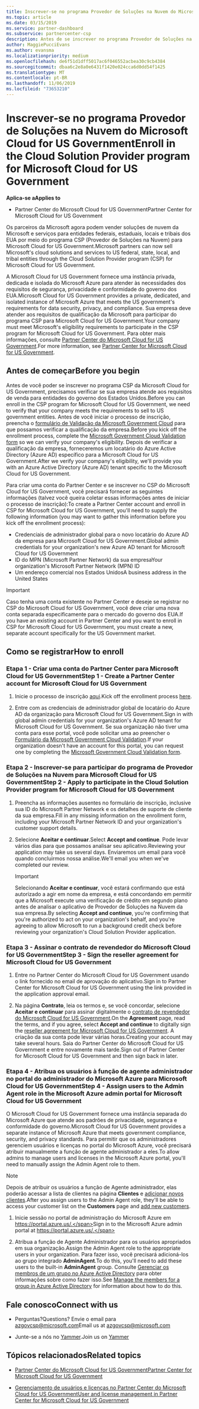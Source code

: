 ```yaml
---
title: Inscrever-se no programa Provedor de Soluções na Nuvem do Microsoft Cloud for US Government | Partner Center do Microsoft Cloud for US Government
ms.topic: article
ms.date: 03/15/2019
ms.service: partner-dashboard
ms.subservice: partnercenter-csp
description: Antes de se inscrever no programa Provedor de Soluções na Nuvem do Microsoft Cloud for US Government, saiba mais sobre os requisitos do programa CSP.
author: MaggiePucciEvans
ms.author: evansma
ms.localizationpriority: medium
ms.openlocfilehash: de6f51d1dff5017ac6f046552acbea30c9cb4384
ms.sourcegitcommit: dbaa6c2e8a0e6431f1420e024cca6d0dd54f1425
ms.translationtype: MT
ms.contentlocale: pt-BR
ms.lasthandoff: 11/06/2019
ms.locfileid: "73653210"
---
```

# <a name="enroll-in-the-cloud-solution-provider-program-for-microsoft-cloud-for-us-government"></a><span data-ttu-id="1d719-103">Inscrever-se no programa Provedor de Soluções na Nuvem do Microsoft Cloud for US Government</span><span class="sxs-lookup"><span data-stu-id="1d719-103">Enroll in the Cloud Solution Provider program for Microsoft Cloud for US Government</span></span>

<span data-ttu-id="1d719-104">**Aplica-se a**</span><span class="sxs-lookup"><span data-stu-id="1d719-104">**Applies to**</span></span>

-  <span data-ttu-id="1d719-105">Partner Center do Microsoft Cloud for US Government</span><span class="sxs-lookup"><span data-stu-id="1d719-105">Partner Center for Microsoft Cloud for US Government</span></span>

<span data-ttu-id="1d719-106">Os parceiros da Microsoft agora podem vender soluções de nuvem da Microsoft e serviços para entidades federais, estaduais, locais e tribais dos EUA por meio do programa CSP (Provedor de Soluções na Nuvem) para Microsoft Cloud for US Government.</span><span class="sxs-lookup"><span data-stu-id="1d719-106">Microsoft partners can now sell Microsoft's cloud solutions and services to US federal, state, local, and tribal entities through the Cloud Solution Provider program (CSP) for Microsoft Cloud for US Government.</span></span> 

<span data-ttu-id="1d719-107">A Microsoft Cloud for US Government fornece uma instância privada, dedicada e isolada do Microsoft Azure para atender às necessidades dos requisitos de segurança, privacidade e conformidade do governo dos EUA.</span><span class="sxs-lookup"><span data-stu-id="1d719-107">Microsoft Cloud for US Government provides a private, dedicated, and isolated instance of Microsoft Azure that meets the US government's requirements for data security, privacy, and compliance.</span></span> <span data-ttu-id="1d719-108">Sua empresa deve atender aos requisitos de qualificação da Microsoft para participar do programa CSP para Microsoft Cloud for US Government.</span><span class="sxs-lookup"><span data-stu-id="1d719-108">Your company must meet Microsoft's eligibility requirements to participate in the CSP program for Microsoft Cloud for US Government.</span></span> <span data-ttu-id="1d719-109">Para obter mais informações, consulte [Partner Center do Microsoft Cloud for US Government](partner-center-for-microsoft-us-govt-cloud.md).</span><span class="sxs-lookup"><span data-stu-id="1d719-109">For more information, see [Partner Center for Microsoft Cloud for US Government](partner-center-for-microsoft-us-govt-cloud.md).</span></span>

## <a name="before-you-begin"></a><span data-ttu-id="1d719-110">Antes de começar</span><span class="sxs-lookup"><span data-stu-id="1d719-110">Before you begin</span></span>

<span data-ttu-id="1d719-111">Antes de você poder se inscrever no programa CSP da Microsoft Cloud for US Government, precisamos verificar se sua empresa atende aos requisitos de venda para entidades do governo dos Estados Unidos.</span><span class="sxs-lookup"><span data-stu-id="1d719-111">Before you can enroll in the CSP program for Microsoft Cloud for US Government, we need to verify that your company meets the requirements to sell to US government entities.</span></span> <span data-ttu-id="1d719-112">Antes de você iniciar o processo de inscrição, preencha o [formulário de Validação da Microsoft Government Cloud](https://azuregov.microsoft.com/csp) para que possamos verificar a qualificação da empresa.</span><span class="sxs-lookup"><span data-stu-id="1d719-112">Before you kick off the enrollment process, complete the [Microsoft Government Cloud Validation form](https://azuregov.microsoft.com/csp) so we can verify your company's eligibility.</span></span> <span data-ttu-id="1d719-113">Depois de verificar a qualificação da empresa, forneceremos um locatário do Azure Active Directory (Azure AD) específico para a Microsoft Cloud for US Government.</span><span class="sxs-lookup"><span data-stu-id="1d719-113">After we verify your company's eligibility, we'll provide you with an Azure Active Directory (Azure AD) tenant specific to the Microsoft Cloud for US Government.</span></span>  

<span data-ttu-id="1d719-114">Para criar uma conta do Partner Center e se inscrever no CSP do Microsoft Cloud for US Government, você precisará fornecer as seguintes informações (talvez você queira coletar essas informações antes de iniciar o processo de inscrição):</span><span class="sxs-lookup"><span data-stu-id="1d719-114">To create a Partner Center account and enroll in CSP for Microsoft Cloud for US Government, you'll need to supply the following information (you may want to gather this information before you kick off the enrollment process):</span></span>

-  <span data-ttu-id="1d719-115">Credenciais de administrador global para o novo locatário do Azure AD da empresa para Microsoft Cloud for US Government.</span><span class="sxs-lookup"><span data-stu-id="1d719-115">Global admin credentials for your organization's new Azure AD tenant for Microsoft Cloud for US Government</span></span>
-  <span data-ttu-id="1d719-116">ID do MPN (Microsoft Partner Network) da sua empresa</span><span class="sxs-lookup"><span data-stu-id="1d719-116">Your organization's Microsoft Partner Network (MPN) ID</span></span> 
-  <span data-ttu-id="1d719-117">Um endereço comercial nos Estados Unidos</span><span class="sxs-lookup"><span data-stu-id="1d719-117">A business address in the United States</span></span>

> [!IMPORTANT]  
> <span data-ttu-id="1d719-118">Caso tenha uma conta existente no Partner Center e deseje se registrar no CSP do Microsoft Cloud for US Government, você deve criar uma nova conta separada especificamente para o mercado do governo dos EUA.</span><span class="sxs-lookup"><span data-stu-id="1d719-118">If you have an existing account in Partner Center and you want to enroll in CSP for Microsoft Cloud for US Government, you must create a new, separate account specifically for the US Government market.</span></span>

## <a name="how-to-enroll"></a><span data-ttu-id="1d719-119">Como se registrar</span><span class="sxs-lookup"><span data-stu-id="1d719-119">How to enroll</span></span> 

### <a name="step-1---create-a-partner-center-account-for-microsoft-cloud-for-us-government"></a><span data-ttu-id="1d719-120">Etapa 1 - Criar uma conta do Partner Center para Microsoft Cloud for US Government</span><span class="sxs-lookup"><span data-stu-id="1d719-120">Step 1 - Create a Partner Center account for Microsoft Cloud for US Government</span></span>

1.  <span data-ttu-id="1d719-121">Inicie o processo de inscrição [aqui](https://partnercenter.microsoft.com/register/resellerusgjoinnow).</span><span class="sxs-lookup"><span data-stu-id="1d719-121">Kick off the enrollment process [here](https://partnercenter.microsoft.com/register/resellerusgjoinnow).</span></span> 

2.  <span data-ttu-id="1d719-122">Entre com as credenciais de administrador global de locatário do Azure AD da organização para Microsoft Cloud for US Government.</span><span class="sxs-lookup"><span data-stu-id="1d719-122">Sign in with global admin credentials for your organization's Azure AD tenant for Microsoft Cloud for US Government.</span></span> <span data-ttu-id="1d719-123">Se sua organização não tiver uma conta para esse portal, você pode solicitar uma ao preencher o [Formulário da Microsoft Government Cloud Validation](https://azuregov.microsoft.com/csp).</span><span class="sxs-lookup"><span data-stu-id="1d719-123">If your organization doesn't have an account for this portal, you can request one by completing the [Microsoft Government Cloud Validation form](https://azuregov.microsoft.com/csp).</span></span>


### <a name="step-2---apply-to-participate-in-the-cloud-solution-provider-program-for-microsoft-cloud-for-us-government"></a><span data-ttu-id="1d719-124">Etapa 2 - Inscrever-se para participar do programa de Provedor de Soluções na Nuvem para Microsoft Cloud for US Government</span><span class="sxs-lookup"><span data-stu-id="1d719-124">Step 2 - Apply to participate in the Cloud Solution Provider program for Microsoft Cloud for US Government</span></span>

1.  <span data-ttu-id="1d719-125">Preencha as informações ausentes no formulário de inscrição, inclusive sua ID do Microsoft Partner Network e os detalhes de suporte de cliente da sua empresa.</span><span class="sxs-lookup"><span data-stu-id="1d719-125">Fill in any missing information on the enrollment form, including your Microsoft Partner Network ID and your organization's customer support details.</span></span> 

2.  <span data-ttu-id="1d719-126">Selecione **Aceitar e continuar**.</span><span class="sxs-lookup"><span data-stu-id="1d719-126">Select **Accept and continue**.</span></span> <span data-ttu-id="1d719-127">Pode levar vários dias para que possamos analisar seu aplicativo.</span><span class="sxs-lookup"><span data-stu-id="1d719-127">Reviewing your application may take us several days.</span></span> <span data-ttu-id="1d719-128">Enviaremos um email para você quando concluirmos nossa análise.</span><span class="sxs-lookup"><span data-stu-id="1d719-128">We'll email you when we've completed our review.</span></span>

    > [!IMPORTANT]  
    > <span data-ttu-id="1d719-129">Selecionando **Aceitar e continuar**, você estará confirmando que está autorizado a agir em nome da empresa, e está concordando em permitir que a Microsoft execute uma verificação de crédito em segundo plano antes de analisar o aplicativo de Provedor de Soluções na Nuvem da sua empresa.</span><span class="sxs-lookup"><span data-stu-id="1d719-129">By selecting **Accept and continue**, you're confirming that you're authorized to act on your organization's behalf, and you're agreeing to allow Microsoft to run a background credit check before reviewing your organization's Cloud Solution Provider application.</span></span>


### <a name="step-3---sign-the-reseller-agreement-for-microsoft-cloud-for-us-government"></a><span data-ttu-id="1d719-130">Etapa 3 - Assinar o contrato de revendedor do Microsoft Cloud for US Government</span><span class="sxs-lookup"><span data-stu-id="1d719-130">Step 3 - Sign the reseller agreement for Microsoft Cloud for US Government</span></span>

1. <span data-ttu-id="1d719-131">Entre no Partner Center do Microsoft Cloud for US Government usando o link fornecido no email de aprovação do aplicativo.</span><span class="sxs-lookup"><span data-stu-id="1d719-131">Sign in to Partner Center for Microsoft Cloud for US Government using the link provided in the application approval email.</span></span> 

2. <span data-ttu-id="1d719-132">Na página **Contrato**, leia os termos e, se você concordar, selecione **Aceitar e continuar** para assinar digitalmente o [contrato de revendedor do Microsoft Cloud for US Government](https://go.microsoft.com/fwlink/p/?linkid=843364).</span><span class="sxs-lookup"><span data-stu-id="1d719-132">On the **Agreement** page, read the terms, and if you agree, select **Accept and continue** to digitally sign the [reseller agreement for Microsoft Cloud for US Government](https://go.microsoft.com/fwlink/p/?linkid=843364).</span></span> <span data-ttu-id="1d719-133">A criação da sua conta pode levar várias horas.</span><span class="sxs-lookup"><span data-stu-id="1d719-133">Creating your account may take several hours.</span></span> <span data-ttu-id="1d719-134">Saia do Partner Center do Microsoft Cloud for US Government e entre novamente mais tarde.</span><span class="sxs-lookup"><span data-stu-id="1d719-134">Sign out of Partner Center for Microsoft Cloud for US Government and then sign back in later.</span></span>


### <a name="step-4---assign-users-to-the-admin-agent-role-in-the-microsoft-azure-admin-portal-for-microsoft-cloud-for-us-government"></a><span data-ttu-id="1d719-135">Etapa 4 - Atribua os usuários à função de agente administrador no portal do administrador do Microsoft Azure para Microsoft Cloud for US Government</span><span class="sxs-lookup"><span data-stu-id="1d719-135">Step 4 - Assign users to the Admin Agent role in the Microsoft Azure admin portal for Microsoft Cloud for US Government</span></span>

<span data-ttu-id="1d719-136">O Microsoft Cloud for US Government fornece uma instância separada do Microsoft Azure que atende aos padrões de privacidade, segurança e conformidade do governo.</span><span class="sxs-lookup"><span data-stu-id="1d719-136">Microsoft Cloud for US Government provides a separate instance of Microsoft Azure that meets government compliance, security, and privacy standards.</span></span> <span data-ttu-id="1d719-137">Para permitir que os administradores gerenciem usuários e licenças no portal do Microsoft Azure, você precisará atribuir manualmente a função de agente administrador a eles.</span><span class="sxs-lookup"><span data-stu-id="1d719-137">To allow admins to manage users and licenses in the Microsoft Azure portal, you'll need to manually assign the Admin Agent role to them.</span></span>

> [!NOTE]  
> <span data-ttu-id="1d719-138">Depois de atribuir os usuários a função de Agente administrador, elas poderão acessar a lista de clientes na página **Clientes** e [adicionar novos clientes](add-a-new-customer.md).</span><span class="sxs-lookup"><span data-stu-id="1d719-138">After you assign users to the Admin Agent role, they'll be able to access your customer list on the **Customers** page and [add new customers](add-a-new-customer.md).</span></span>   

1.  <span data-ttu-id="1d719-139">Inicie sessão no portal de administração do Microsoft Azure em https://portal.azure.us/.</span><span class="sxs-lookup"><span data-stu-id="1d719-139">Sign in to the Microsoft Azure admin portal at https://portal.azure.us/.</span></span>

2.  <span data-ttu-id="1d719-140">Atribua a função de Agente Administrador para os usuários apropriados em sua organização.</span><span class="sxs-lookup"><span data-stu-id="1d719-140">Assign the Admin Agent role to the appropriate users in your organization.</span></span> <span data-ttu-id="1d719-141">Para fazer isso, você precisará adicioná-los ao grupo integrado **AdminAgent**.</span><span class="sxs-lookup"><span data-stu-id="1d719-141">To do this, you'll need to add these users to the built-in **AdminAgent** group.</span></span> <span data-ttu-id="1d719-142">Consulte [Gerenciar os membros de um grupo no Azure Active Directory](https://docs.microsoft.com/azure/active-directory/active-directory-groups-members-azure-portal) para obter informações sobre como fazer isso.</span><span class="sxs-lookup"><span data-stu-id="1d719-142">See [Manage the members for a group in Azure Active Directory](https://docs.microsoft.com/azure/active-directory/active-directory-groups-members-azure-portal) for information about how to do this.</span></span>
 
## <a name="connect-with-us"></a><span data-ttu-id="1d719-143">Fale conosco</span><span class="sxs-lookup"><span data-stu-id="1d719-143">Connect with us</span></span>

- <span data-ttu-id="1d719-144">Perguntas?</span><span class="sxs-lookup"><span data-stu-id="1d719-144">Questions?</span></span> <span data-ttu-id="1d719-145">Envie o email para azgovcsp@microsoft.com</span><span class="sxs-lookup"><span data-stu-id="1d719-145">Email us at azgovcsp@microsoft.com</span></span>

- <span data-ttu-id="1d719-146">Junte-se a nós no [Yammer](https://www.yammer.com/cloudpartnercommunity/#/threads/inGroup?type=in_group&feedId=11509777&view=all).</span><span class="sxs-lookup"><span data-stu-id="1d719-146">Join us on [Yammer](https://www.yammer.com/cloudpartnercommunity/#/threads/inGroup?type=in_group&feedId=11509777&view=all)</span></span> 

## <a name="related-topics"></a><span data-ttu-id="1d719-147">Tópicos relacionados</span><span class="sxs-lookup"><span data-stu-id="1d719-147">Related topics</span></span>

-  [<span data-ttu-id="1d719-148">Partner Center do Microsoft Cloud for US Government</span><span class="sxs-lookup"><span data-stu-id="1d719-148">Partner Center for Microsoft Cloud for US Government</span></span>](partner-center-for-microsoft-us-govt-cloud.md)

-  [<span data-ttu-id="1d719-149">Gerenciamento de usuários e licenças no Partner Center do Microsoft Cloud for US Government</span><span class="sxs-lookup"><span data-stu-id="1d719-149">User and license management in Partner Center for Microsoft Cloud for US Government</span></span>](user-management-in-partner-center-for-microsoft-us-govt-cloud.md)


